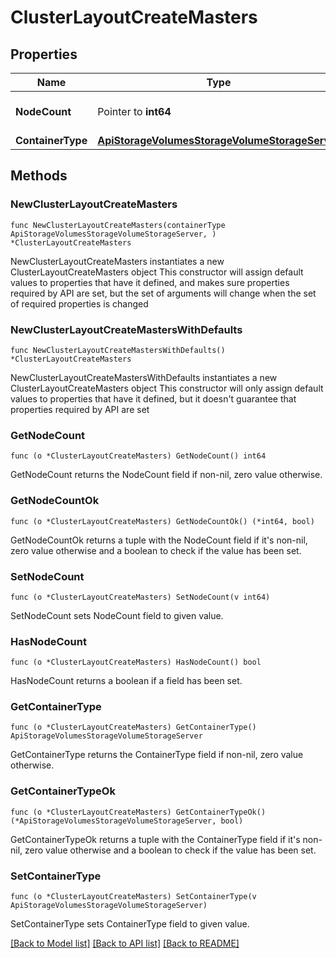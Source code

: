 # ClusterLayoutCreateMasters

## Properties

Name | Type | Description | Notes
------------ | ------------- | ------------- | -------------
**NodeCount** | Pointer to **int64** | Number of nodes | [optional] [default to 1]
**ContainerType** | [**ApiStorageVolumesStorageVolumeStorageServer**](_api_storage_volumes_storageVolume_storageServer.md) |  | 

## Methods

### NewClusterLayoutCreateMasters

`func NewClusterLayoutCreateMasters(containerType ApiStorageVolumesStorageVolumeStorageServer, ) *ClusterLayoutCreateMasters`

NewClusterLayoutCreateMasters instantiates a new ClusterLayoutCreateMasters object
This constructor will assign default values to properties that have it defined,
and makes sure properties required by API are set, but the set of arguments
will change when the set of required properties is changed

### NewClusterLayoutCreateMastersWithDefaults

`func NewClusterLayoutCreateMastersWithDefaults() *ClusterLayoutCreateMasters`

NewClusterLayoutCreateMastersWithDefaults instantiates a new ClusterLayoutCreateMasters object
This constructor will only assign default values to properties that have it defined,
but it doesn't guarantee that properties required by API are set

### GetNodeCount

`func (o *ClusterLayoutCreateMasters) GetNodeCount() int64`

GetNodeCount returns the NodeCount field if non-nil, zero value otherwise.

### GetNodeCountOk

`func (o *ClusterLayoutCreateMasters) GetNodeCountOk() (*int64, bool)`

GetNodeCountOk returns a tuple with the NodeCount field if it's non-nil, zero value otherwise
and a boolean to check if the value has been set.

### SetNodeCount

`func (o *ClusterLayoutCreateMasters) SetNodeCount(v int64)`

SetNodeCount sets NodeCount field to given value.

### HasNodeCount

`func (o *ClusterLayoutCreateMasters) HasNodeCount() bool`

HasNodeCount returns a boolean if a field has been set.

### GetContainerType

`func (o *ClusterLayoutCreateMasters) GetContainerType() ApiStorageVolumesStorageVolumeStorageServer`

GetContainerType returns the ContainerType field if non-nil, zero value otherwise.

### GetContainerTypeOk

`func (o *ClusterLayoutCreateMasters) GetContainerTypeOk() (*ApiStorageVolumesStorageVolumeStorageServer, bool)`

GetContainerTypeOk returns a tuple with the ContainerType field if it's non-nil, zero value otherwise
and a boolean to check if the value has been set.

### SetContainerType

`func (o *ClusterLayoutCreateMasters) SetContainerType(v ApiStorageVolumesStorageVolumeStorageServer)`

SetContainerType sets ContainerType field to given value.



[[Back to Model list]](../README.md#documentation-for-models) [[Back to API list]](../README.md#documentation-for-api-endpoints) [[Back to README]](../README.md)


